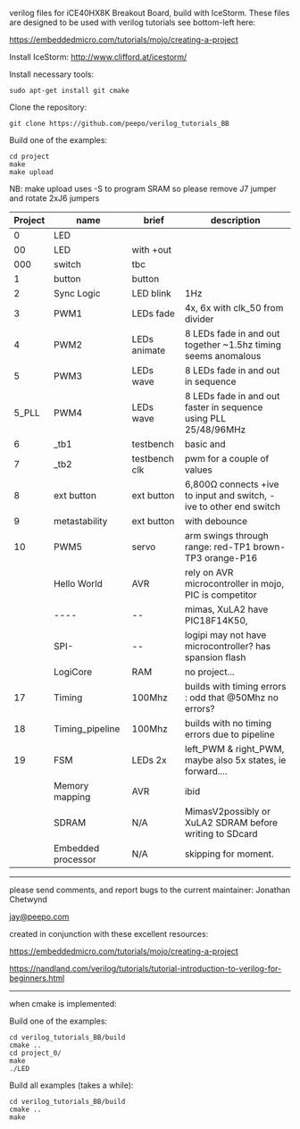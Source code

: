 verilog files for iCE40HX8K Breakout Board, build with IceStorm.
These files are designed to be used with verilog tutorials
see bottom-left here:

https://embeddedmicro.com/tutorials/mojo/creating-a-project

Install IceStorm: http://www.clifford.at/icestorm/

Install necessary tools:

    sudo apt-get install git cmake 

Clone the repository:

    git clone https://github.com/peepo/verilog_tutorials_BB

Build one of the examples:

    cd project
    make
    make upload

NB: make upload uses -S to program SRAM so please remove J7 jumper and rotate 2xJ6 jumpers


|Project|name|brief|description|
|----|----|----|----|
|0|LED|
|00|LED|with +out|
|000|switch|tbc|
|1|button|button|
|2|Sync Logic|LED blink|1Hz|
|3|PWM1|LEDs fade|4x, 6x with clk_50 from divider
|4|PWM2|LEDs animate |8 LEDs fade in and out together ~1.5hz timing seems anomalous
|5|PWM3|LEDs wave|8 LEDs fade in and out in sequence
|5_PLL|PWM4|LEDs wave|8 LEDs fade in and out faster in sequence using PLL 25/48/96MHz
|6|_tb1|testbench|basic and 
|7|_tb2|testbench clk|pwm for a couple of values
|8|ext button|ext button|6,800Ω connects +ive to input and switch, -ive to other end switch
|9|metastability|ext button|with debounce
|10|PWM5|servo|arm swings through range: red-TP1 brown-TP3 orange-P16
||Hello World|AVR|rely on AVR microcontroller in mojo, PIC is competitor
||----|--|mimas, XuLA2 have PIC18F14K50, 
||SPI-|--|logipi may not have microcontroller? has spansion flash
||LogiCore|RAM|no project...
|17|Timing|100Mhz|builds with timing errors : odd that @50Mhz no errors?
|18|Timing_pipeline|100Mhz|builds with no timing errors due to pipeline
|19|FSM |LEDs 2x|left_PWM & right_PWM, maybe also 5x states, ie forward....
||Memory mapping|AVR|ibid
||SDRAM|N/A|MimasV2possibly or XuLA2 SDRAM before writing to SDcard
||Embedded processor|N/A|skipping for moment.

---

please send comments, and report bugs to the current maintainer: Jonathan Chetwynd

jay@peepo.com

created in conjunction with these excellent resources:

https://embeddedmicro.com/tutorials/mojo/creating-a-project

https://nandland.com/verilog/tutorials/tutorial-introduction-to-verilog-for-beginners.html

---

when cmake is implemented:

Build one of the examples:

    cd verilog_tutorials_BB/build
    cmake ..
    cd project_0/
    make
    ./LED

Build all examples (takes a while):

    cd verilog_tutorials_BB/build
    cmake ..
    make
